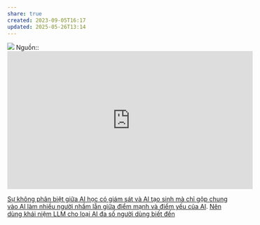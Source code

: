 ```yaml
---
share: true
created: 2023-09-05T16:17
updated: 2025-05-26T13:14
---
```

![](https://i.imgur.com/yqnCnok.png)
Nguồn:: <iframe width="560" height="315" src="https://www.youtube.com/embed/watch?v=5p248yoa3oE&t=791s" title="YouTube video player" frameborder="0" allow="accelerometer; autoplay; clipboard-write; encrypted-media; gyroscope; picture-in-picture; web-share" referrerpolicy="strict-origin-when-cross-origin" allowfullscreen></iframe>

[Sự không phân biệt giữa AI học có giám sát và AI tạo sinh mà chỉ gộp chung vào AI làm nhiều người nhầm lẫn giữa điểm mạnh và điểm yếu của AI](./M%C3%B4%20h%C3%ACnh%20ng%C3%B4n%20ng%E1%BB%AF%20l%E1%BB%9Bn/%C4%90%E1%BB%99ng%20c%C6%A1%20c%E1%BB%A7a%20c%C3%B4ng%20ty/S%E1%BB%B1%20kh%C3%B4ng%20ph%C3%A2n%20bi%E1%BB%87t%20gi%E1%BB%AFa%20AI%20h%E1%BB%8Dc%20c%C3%B3%20gi%C3%A1m%20s%C3%A1t%20v%C3%A0%20AI%20t%E1%BA%A1o%20sinh%20m%C3%A0%20ch%E1%BB%89%20g%E1%BB%99p%20chung%20v%C3%A0o%20AI%20l%C3%A0m%20nhi%E1%BB%81u%20ng%C6%B0%E1%BB%9Di%20nh%E1%BA%A7m%20l%E1%BA%ABn%20gi%E1%BB%AFa%20%C4%91i%E1%BB%83m%20m%E1%BA%A1nh%20v%C3%A0%20%C4%91i%E1%BB%83m%20y%E1%BA%BFu%20c%E1%BB%A7a%20AI.md). [Nên dùng khái niệm LLM cho loại AI đa số người dùng biết đến](./M%C3%B4%20h%C3%ACnh%20ng%C3%B4n%20ng%E1%BB%AF%20l%E1%BB%9Bn/N%C3%AAn%20d%C3%B9ng%20kh%C3%A1i%20ni%E1%BB%87m%20LLM%20cho%20lo%E1%BA%A1i%20AI%20%C4%91a%20s%E1%BB%91%20ng%C6%B0%E1%BB%9Di%20d%C3%B9ng%20bi%E1%BA%BFt%20%C4%91%E1%BA%BFn.md)